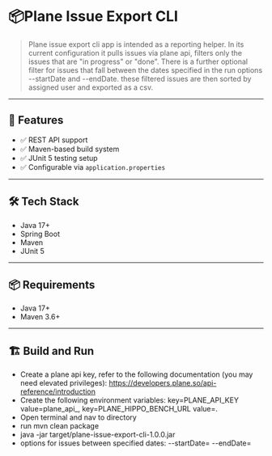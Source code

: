 # 📦Plane Issue Export CLI

> Plane issue export cli app is intended as a reporting helper. In its current configuration it pulls issues via plane api,
filters only the issues that are "in progress" or "done". There is a further optional filter for issues that fall between the dates specified in the run options --startDate and --endDate. these filtered issues are then sorted by assigned user and exported as a csv.


---

## 🚀 Features

- ✅ REST API support
- ✅ Maven-based build system
- ✅ JUnit 5 testing setup
- ✅ Configurable via `application.properties`

---

## 🛠️ Tech Stack

- Java 17+
- Spring Boot
- Maven
- JUnit 5

---

## 📦 Requirements

- Java 17+
- Maven 3.6+

---

## 🏗️ Build and Run

-	Create a plane api key, refer to the following documentation (you may need elevated privileges): https://developers.plane.so/api-reference/introduction
-	Create the following environment variables: key=PLANE_API_KEY value=plane_api_<your-token>, key=PLANE_HIPPO_BENCH_URL value=<hippo-issues-url>.
-	Open terminal and nav to directory
-	run mvn clean package
-	java -jar target/plane-issue-export-cli-1.0.0.jar
-	options for issues between specified dates: --startDate=<yyyy-MM-dd> --endDate=<yyyy-MM-dd>


